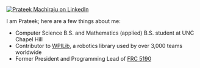 [![Prateek Machiraju on LinkedIn](https://img.shields.io/badge/-Prateek%20Machiraju-4B9CD3?style=for-the-badge&logo=linkedin&logoColor=white&link=https://www.linkedin.com/in/prateek-machiraju/)](https://www.linkedin.com/in/prateek-machiraju/)


I am Prateek; here are a few things about me:
 - Computer Science B.S. and Mathematics (applied) B.S. student at UNC Chapel Hill
 - Contributor to [WPILib](https://github.com/wpilibsuite/allwpilib), a robotics library used by over 3,000 teams worldwide
 - Former President and Programming Lead of [FRC 5190](https://github.com/FRC5190)

<!--
**prateekma/prateekma** is a ✨ _special_ ✨ repository because its `README.md` (this file) appears on your GitHub profile.

Here are some ideas to get you started:

- 🔭 I’m currently working on ...
- 🌱 I’m currently learning ...
- 👯 I’m looking to collaborate on ...
- 🤔 I’m looking for help with ...
- 💬 Ask me about ...
- 📫 How to reach me: ...
- 😄 Pronouns: ...
- ⚡ Fun fact: ...
-->
